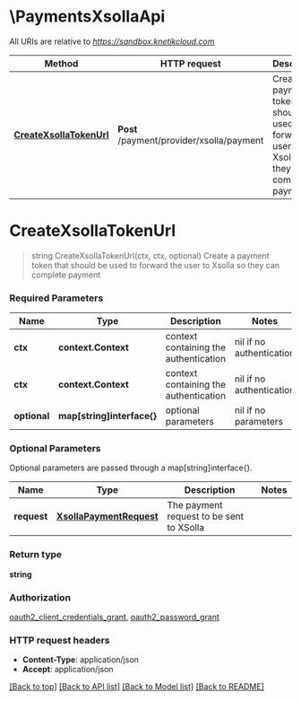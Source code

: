 # \PaymentsXsollaApi

All URIs are relative to *https://sandbox.knetikcloud.com*

Method | HTTP request | Description
------------- | ------------- | -------------
[**CreateXsollaTokenUrl**](PaymentsXsollaApi.md#CreateXsollaTokenUrl) | **Post** /payment/provider/xsolla/payment | Create a payment token that should be used to forward the user to Xsolla so they can complete payment


# **CreateXsollaTokenUrl**
> string CreateXsollaTokenUrl(ctx, ctx, optional)
Create a payment token that should be used to forward the user to Xsolla so they can complete payment

### Required Parameters

Name | Type | Description  | Notes
------------- | ------------- | ------------- | -------------
 **ctx** | **context.Context** | context containing the authentication | nil if no authentication
 **ctx** | **context.Context** | context containing the authentication | nil if no authentication
 **optional** | **map[string]interface{}** | optional parameters | nil if no parameters

### Optional Parameters
Optional parameters are passed through a map[string]interface{}.

Name | Type | Description  | Notes
------------- | ------------- | ------------- | -------------
 **request** | [**XsollaPaymentRequest**](XsollaPaymentRequest.md)| The payment request to be sent to XSolla | 

### Return type

**string**

### Authorization

[oauth2_client_credentials_grant](../README.md#oauth2_client_credentials_grant), [oauth2_password_grant](../README.md#oauth2_password_grant)

### HTTP request headers

 - **Content-Type**: application/json
 - **Accept**: application/json

[[Back to top]](#) [[Back to API list]](../README.md#documentation-for-api-endpoints) [[Back to Model list]](../README.md#documentation-for-models) [[Back to README]](../README.md)

